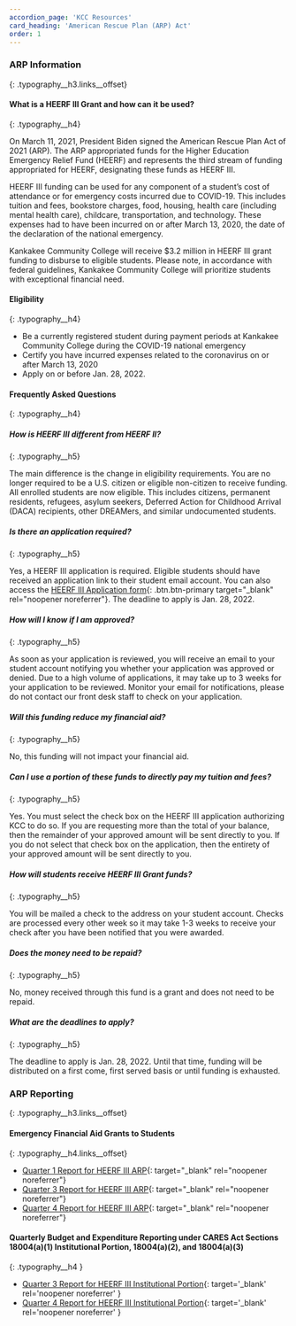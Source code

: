 ```yaml
---
accordion_page: 'KCC Resources'
card_heading: 'American Rescue Plan (ARP) Act'
order: 1
---
```


### ARP Information
{: .typography__h3.links__offset}

#### What is a HEERF III Grant and how can it be used?
{: .typography__h4}

On March 11, 2021, President Biden signed the American Rescue Plan Act of 2021 (ARP). The ARP appropriated funds for the Higher Education Emergency Relief Fund (HEERF) and represents the third stream of funding appropriated for HEERF, designating these funds as HEERF III.

HEERF III funding can be used for any component of a student’s cost of attendance or for emergency costs incurred due to COVID-19. This includes tuition and fees, bookstore charges, food, housing, health care (including mental health care), childcare, transportation, and technology. These expenses had to have been incurred on or after March 13, 2020, the date of the declaration of the national emergency.

Kankakee Community College will receive $3.2 million in HEERF III grant funding to disburse to eligible students. Please note, in accordance with federal guidelines, Kankakee Community College will prioritize students with exceptional financial need.

#### Eligibility
{: .typography__h4}

* Be a currently registered student during payment periods at Kankakee Community College during the COVID-19 national emergency
* Certify you have incurred expenses related to the coronavirus on or after March 13, 2020
* Apply on or before Jan. 28, 2022.

#### Frequently Asked Questions
{: .typography__h4}

##### How is HEERF III different from HEERF II?
{: .typography__h5}

The main difference is the change in eligibility requirements. You are no longer required to be a U.S. citizen or eligible non-citizen to receive funding. All enrolled students are now eligible. This includes citizens, permanent residents, refugees, asylum seekers, Deferred Action for Childhood Arrival (DACA) recipients, other DREAMers, and similar undocumented students.

##### Is there an application required?
{: .typography__h5}

Yes, a HEERF III application is required. Eligible students should have received an application link to their student email account. You can also access the [HEERF III Application form](https://form.jotform.com/212015939187964){: .btn.btn-primary target="_blank" rel="noopener noreferrer"}. The deadline to apply is Jan. 28, 2022.

##### How will I know if I am approved?
{: .typography__h5}

As soon as your application is reviewed, you will receive an email to your student account notifying you whether your application was approved or denied. Due to a high volume of applications, it may take up to 3 weeks for your application to be reviewed. Monitor your email for notifications, please do not contact our front desk staff to check on your application.

##### Will this funding reduce my financial aid?
{: .typography__h5}

No, this funding will not impact your financial aid.

##### Can I use a portion of these funds to directly pay my tuition and fees?
{: .typography__h5}

Yes. You must select the check box on the HEERF III application authorizing KCC to do so. If you are requesting more than the total of your balance, then the remainder of your approved amount will be sent directly to you. If you do not select that check box on the application, then the entirety of your approved amount will be sent directly to you.

##### How will students receive HEERF III Grant funds?
{: .typography__h5}

You will be mailed a check to the address on your student account. Checks are processed every other week so it may take 1-3 weeks to receive your check after you have been notified that you were awarded.

##### Does the money need to be repaid?
{: .typography__h5}

No, money received through this fund is a grant and does not need to be repaid.

##### What are the deadlines to apply?
{: .typography__h5}

The deadline to apply is Jan. 28, 2022. Until that time, funding will be distributed on a first come, first served basis or until funding is exhausted.

### ARP Reporting
{: .typography__h3.links__offset}

#### Emergency Financial Aid Grants to Students
{: .typography__h4.links__offset}

* [Quarter 1 Report for HEERF III ARP](../uploads/pdf/Quarter%201%20Report%20for%20HEERF%20III%20ARP.pdf){: target="_blank" rel="noopener noreferrer"}
* [Quarter 3 Report for HEERF III ARP](../uploads/pdf/00769000_HEERFIII_Q32021_101021.pdf){: target="_blank" rel="noopener noreferrer"}
* [Quarter 4 Report for HEERF III ARP](../uploads/pdf/Quarter%204%20ARP%20Institutional%20Portion.pdf){: target="_blank" rel="noopener noreferrer"}

#### Quarterly Budget and Expenditure Reporting under CARES Act Sections 18004(a)(1) Institutional Portion, 18004(a)(2), and 18004(a)(3)
{: .typography__h4 }

* [Quarter 3 Report for HEERF III Institutional Portion](../uploads/pdf/HEERFIII_Q3-2021_10-10-21.pdf){: target='_blank' rel='noopener noreferrer' }
* [Quarter 4 Report for HEERF III Institutional Portion](../uploads/pdf/HEERFIII_Q4-2021_01-05-22.pdf){: target='_blank' rel='noopener noreferrer' }